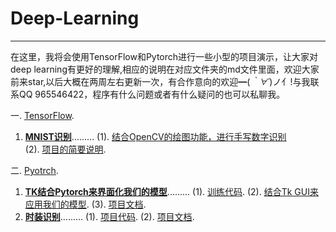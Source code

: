 # Deep-Learning
---
在这里，我将会使用TensorFlow和Pytorch进行一些小型的项目演示，让大家对deep learning有更好的理解,相应的说明在对应文件夹的md文件里面，欢迎大家前来star,以后大概在两周左右更新一次，有合作意向的欢迎━(*｀∀´*)ノ亻!与我联系QQ 965546422，程序有什么问题或者有什么疑问的也可以私聊我。

一. [TensorFlow](https://github.com/wu-huipeng/Deep-Learning/tree/master/TensorFlow).
1. [**MNIST识别**](https://github.com/wu-huipeng/Deep-Learning/tree/master/TensorFlow/MNIST).........
(1). [结合OpenCV的绘图功能，进行手写数字识别](https://github.com/wu-huipeng/Deep-Learning/blob/master/TensorFlow/MNIST/MNIST.ipynb)  
(2). [项目的简要说明](https://github.com/wu-huipeng/Deep-Learning/blob/master/TensorFlow/MNIST/MNIST.md).

二. [Pyotrch](https://github.com/wu-huipeng/Deep-Learning/tree/master/Pytorch).
  1. [**TK结合Pytorch来界面化我们的模型**](https://github.com/wu-huipeng/Deep-Learning/tree/master/Pytorch/Sex%20recognize).........
  (1). [训练代码](https://github.com/wu-huipeng/Deep-Learning/blob/master/Pytorch/Sex%20recognize/train_pytorch.py).
  (2). [结合Tk GUI来应用我们的模型](https://github.com/wu-huipeng/Deep-Learning/blob/master/Pytorch/Sex%20recognize/GUI.py).
  (3). [项目文档](https://github.com/wu-huipeng/Deep-Learning/blob/master/Pytorch/Sex%20recognize/sex.md).
  2. [**时装识别**](https://github.com/wu-huipeng/Deep-Learning/tree/master/Pytorch/fashion).........
  (1). [项目代码](https://github.com/wu-huipeng/Deep-Learning/blob/master/Pytorch/fashion/fashion.ipynb).
  (2). [项目文档](https://github.com/wu-huipeng/Deep-Learning/blob/master/Pytorch/fashion/fashion.md).
